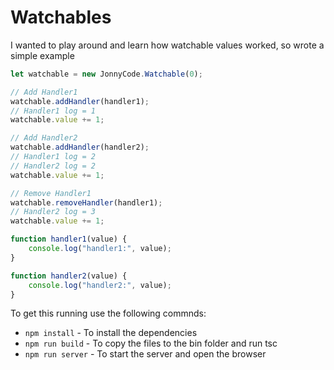 # Watchables

I wanted to play around and learn how watchable values worked, so wrote a simple example

```javascript
let watchable = new JonnyCode.Watchable(0);

// Add Handler1
watchable.addHandler(handler1);
// Handler1 log = 1
watchable.value += 1;

// Add Handler2
watchable.addHandler(handler2);
// Handler1 log = 2 
// Handler2 log = 2 
watchable.value += 1;

// Remove Handler1
watchable.removeHandler(handler1);
// Handler2 log = 3 
watchable.value += 1;

function handler1(value) {
    console.log("handler1:", value);
}

function handler2(value) {
    console.log("handler2:", value);
}
```

To get this running use the following commnds:

+ `npm install` - To install the dependencies
+ `npm run build` - To copy the files to the bin folder and run tsc
+ `npm run server` - To start the server and open the browser